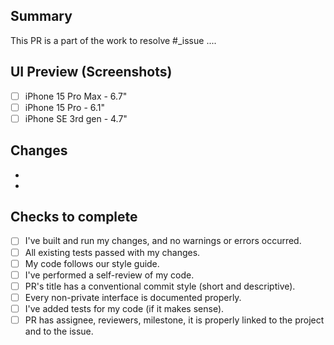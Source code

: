 <!-- Add a meaningful description of the changes you made -->
 ## Summary
 This PR is a part of the work to resolve #_issue
 ....

 <!-- If PR is related to adding or modifying the View, add screenshots for different screen sizes. 
 If the PR is not related to UI changes, you can add any other screenshots that helps to understand 
 the changes and final result for current PR. -->
 ## UI Preview (Screenshots)
 - [ ] iPhone 15 Pro Max - 6.7" 
 - [ ] iPhone 15 Pro -  6.1" 
 - [ ] iPhone SE 3rd gen - 4.7"

 <!-- Some description of HOW you achieved it. Perhaps give a high-level description of the program flow. 
 Did you need to refactor something? What tradeoffs did you take? 
 Are there things in here that you’d particularly like people to pay close attention to? -->
 ## Changes
 -
 -

 <!-- Go through the checklist below to verify that your PR is good and ready for review -->
 ## Checks to complete
 - [ ] I've built and run my changes, and no warnings or errors occurred.
 - [ ] All existing tests passed with my changes.
 - [ ] My code follows our style guide.
 - [ ] I've performed a self-review of my code.
 - [ ] PR's title has a conventional commit style (short and descriptive).
 - [ ] Every non-private interface is documented properly.
 - [ ] I've added tests for my code (if it makes sense).
 - [ ] PR has assignee, reviewers, milestone, it is properly linked to the project and to the issue.
